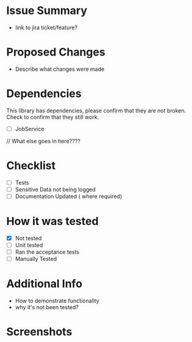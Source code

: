 # Issue Summary
- link to jira ticket/feature?

# Proposed Changes
- Describe what changes were made 


# Dependencies 
This library has dependencies, please confirm that they are not broken.
Check to confirm that they still work.

- [ ] JobService

// What else goes in here????

# Checklist
- [ ] Tests
- [ ] Sensitive Data not being logged
- [ ] Documentation Updated ( where required)

# How it was tested
- [X] Not tested
- [ ] Unit tested
- [ ] Ran the acceptance tests
- [ ] Manually Tested

# Additional Info
- How to demonstrate functionality
- why it's not been tested?  

# Screenshots
